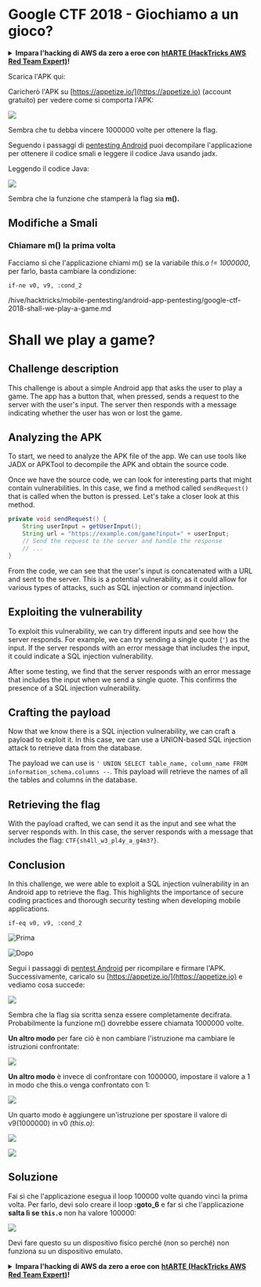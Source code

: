 # Google CTF 2018 - Giochiamo a un gioco?

<details>

<summary><strong>Impara l'hacking di AWS da zero a eroe con</strong> <a href="https://training.hacktricks.xyz/courses/arte"><strong>htARTE (HackTricks AWS Red Team Expert)</strong></a><strong>!</strong></summary>

Altri modi per supportare HackTricks:

* Se vuoi vedere la tua **azienda pubblicizzata su HackTricks** o **scaricare HackTricks in PDF** Controlla i [**PACCHETTI DI ABBONAMENTO**](https://github.com/sponsors/carlospolop)!
* Ottieni il [**merchandising ufficiale di PEASS & HackTricks**](https://peass.creator-spring.com)
* Scopri [**The PEASS Family**](https://opensea.io/collection/the-peass-family), la nostra collezione di [**NFT esclusivi**](https://opensea.io/collection/the-peass-family)
* **Unisciti al** 💬 [**gruppo Discord**](https://discord.gg/hRep4RUj7f) o al [**gruppo Telegram**](https://t.me/peass) o **seguici** su **Twitter** 🐦 [**@carlospolopm**](https://twitter.com/hacktricks_live)**.**
* **Condividi i tuoi trucchi di hacking inviando PR a** [**HackTricks**](https://github.com/carlospolop/hacktricks) e [**HackTricks Cloud**](https://github.com/carlospolop/hacktricks-cloud) github repos.

</details>

Scarica l'APK qui:

Caricherò l'APK su [https://appetize.io/](https://appetize.io) (account gratuito) per vedere come si comporta l'APK:

![](<../../.gitbook/assets/image (46).png>)

Sembra che tu debba vincere 1000000 volte per ottenere la flag.

Seguendo i passaggi di [pentesting Android](./) puoi decompilare l'applicazione per ottenere il codice smali e leggere il codice Java usando jadx.

Leggendo il codice Java:

![](<../../.gitbook/assets/image (47).png>)

Sembra che la funzione che stamperà la flag sia **m().**

## **Modifiche a Smali**

### **Chiamare m() la prima volta**

Facciamo sì che l'applicazione chiami m() se la variabile _this.o != 1000000_, per farlo, basta cambiare la condizione:
```
if-ne v0, v9, :cond_2
```
/hive/hacktricks/mobile-pentesting/android-app-pentesting/google-ctf-2018-shall-we-play-a-game.md

# Shall we play a game?

## Challenge description

This challenge is about a simple Android app that asks the user to play a game. The app has a button that, when pressed, sends a request to the server with the user's input. The server then responds with a message indicating whether the user has won or lost the game.

## Analyzing the APK

To start, we need to analyze the APK file of the app. We can use tools like JADX or APKTool to decompile the APK and obtain the source code.

Once we have the source code, we can look for interesting parts that might contain vulnerabilities. In this case, we find a method called `sendRequest()` that is called when the button is pressed. Let's take a closer look at this method.

```java
private void sendRequest() {
    String userInput = getUserInput();
    String url = "https://example.com/game?input=" + userInput;
    // Send the request to the server and handle the response
    // ...
}
```

From the code, we can see that the user's input is concatenated with a URL and sent to the server. This is a potential vulnerability, as it could allow for various types of attacks, such as SQL injection or command injection.

## Exploiting the vulnerability

To exploit this vulnerability, we can try different inputs and see how the server responds. For example, we can try sending a single quote (`'`) as the input. If the server responds with an error message that includes the input, it could indicate a SQL injection vulnerability.

After some testing, we find that the server responds with an error message that includes the input when we send a single quote. This confirms the presence of a SQL injection vulnerability.

## Crafting the payload

Now that we know there is a SQL injection vulnerability, we can craft a payload to exploit it. In this case, we can use a UNION-based SQL injection attack to retrieve data from the database.

The payload we can use is `' UNION SELECT table_name, column_name FROM information_schema.columns --`. This payload will retrieve the names of all the tables and columns in the database.

## Retrieving the flag

With the payload crafted, we can send it as the input and see what the server responds with. In this case, the server responds with a message that includes the flag: `CTF{sh4ll_w3_pl4y_a_g4m3?}`.

## Conclusion

In this challenge, we were able to exploit a SQL injection vulnerability in an Android app to retrieve the flag. This highlights the importance of secure coding practices and thorough security testing when developing mobile applications.
```
if-eq v0, v9, :cond_2
```
![Prima](<../../.gitbook/assets/image (48).png>)

![Dopo](<../../.gitbook/assets/image (49).png>)

Segui i passaggi di [pentest Android](./) per ricompilare e firmare l'APK. Successivamente, caricalo su [https://appetize.io/](https://appetize.io) e vediamo cosa succede:

![](<../../.gitbook/assets/image (50).png>)

Sembra che la flag sia scritta senza essere completamente decifrata. Probabilmente la funzione m() dovrebbe essere chiamata 1000000 volte.

**Un altro modo** per fare ciò è non cambiare l'istruzione ma cambiare le istruzioni confrontate:

![](<../../.gitbook/assets/image (55).png>)

**Un altro modo** è invece di confrontare con 1000000, impostare il valore a 1 in modo che this.o venga confrontato con 1:

![](<../../.gitbook/assets/image (57).png>)

Un quarto modo è aggiungere un'istruzione per spostare il valore di v9(1000000) in v0 _(this.o)_:

![](<../../.gitbook/assets/image (58).png>)

![](<../../.gitbook/assets/image (52).png>)

## Soluzione

Fai sì che l'applicazione esegua il loop 100000 volte quando vinci la prima volta. Per farlo, devi solo creare il loop **:goto\_6** e far sì che l'applicazione **salta lì se `this.o`** non ha valore 100000\:

![](<../../.gitbook/assets/image (59).png>)

Devi fare questo su un dispositivo fisico perché (non so perché) non funziona su un dispositivo emulato.

<details>

<summary><strong>Impara l'hacking di AWS da zero a eroe con</strong> <a href="https://training.hacktricks.xyz/courses/arte"><strong>htARTE (HackTricks AWS Red Team Expert)</strong></a><strong>!</strong></summary>

Altri modi per supportare HackTricks:

* Se vuoi vedere la tua **azienda pubblicizzata in HackTricks** o **scaricare HackTricks in PDF** Controlla i [**PACCHETTI DI ABBONAMENTO**](https://github.com/sponsors/carlospolop)!
* Ottieni il [**merchandising ufficiale di PEASS & HackTricks**](https://peass.creator-spring.com)
* Scopri [**The PEASS Family**](https://opensea.io/collection/the-peass-family), la nostra collezione di esclusive [**NFT**](https://opensea.io/collection/the-peass-family)
* **Unisciti al** 💬 [**gruppo Discord**](https://discord.gg/hRep4RUj7f) o al [**gruppo Telegram**](https://t.me/peass) o **seguici** su **Twitter** 🐦 [**@carlospolopm**](https://twitter.com/hacktricks_live)**.**
* **Condividi i tuoi trucchi di hacking inviando PR ai** [**HackTricks**](https://github.com/carlospolop/hacktricks) e [**HackTricks Cloud**](https://github.com/carlospolop/hacktricks-cloud) github repos.

</details>
